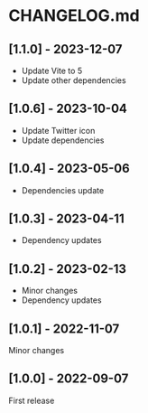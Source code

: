 # CHANGELOG.md

## [1.1.0] - 2023-12-07

- Update Vite to 5
- Update other dependencies

## [1.0.6] - 2023-10-04

- Update Twitter icon
- Update dependencies

## [1.0.4] - 2023-05-06

- Dependencies update

## [1.0.3] - 2023-04-11

- Dependency updates

## [1.0.2] - 2023-02-13

- Minor changes
- Dependency updates

## [1.0.1] - 2022-11-07

Minor changes

## [1.0.0] - 2022-09-07

First release
